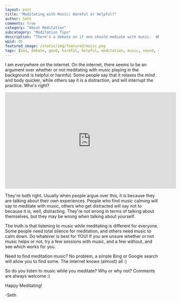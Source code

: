 ```yaml
---
layout: post
title: "Meditating with Music: Harmful or Helpful?"
author: Seth
comments: true
category: "About Meditation"
subcategory: "Meditation Tips"
description: "There's a debate on if one should mediate with music.  Who's right?"
wpid: 45
featured_image: /static/img/featured/music.png
tags: [bad, debate, good, harmful, helpful, meditation, music, sound, yoga, video, YouTube]
---
```


I am everywhere on the internet. On the internet, there seems to be an argument over whether or not meditating with music playing in the background is helpful or harmful. Some people say that it relaxes the mind and body quicker, while others say it is a distraction, and will interrupt the practice. Who's right?

<!--more-->

<iframe width="560" height="315" src="https://www.youtube.com/embed/3ZzdF8ifeEQ" frameborder="0" allowfullscreen></iframe>

They're both right. Usually when people argue over this, it is because they are talking about their own experiences. People who find music calming will say to meditate with music, others who get distracted will say not to because it is, well, distracting. They're not wrong in terms of talking about themselves, but they may be wrong when talking about yourself.

The truth is that listening to music while meditating is different for everyone. Some people need total silence for meditation, and others need music to calm down. Do whatever is best for YOU! If you are unsure whether or not music helps or not, try a few sessions with music, and a few without, and see which works for you.

Need to find meditation music? No problem, a simple Bing or Google search will allow you to find some. The internet knows (almost) all :)

So do you listen to music while you meditate? Why or why not? Comments are always welcome :)

Happy Meditating!

-Seth
